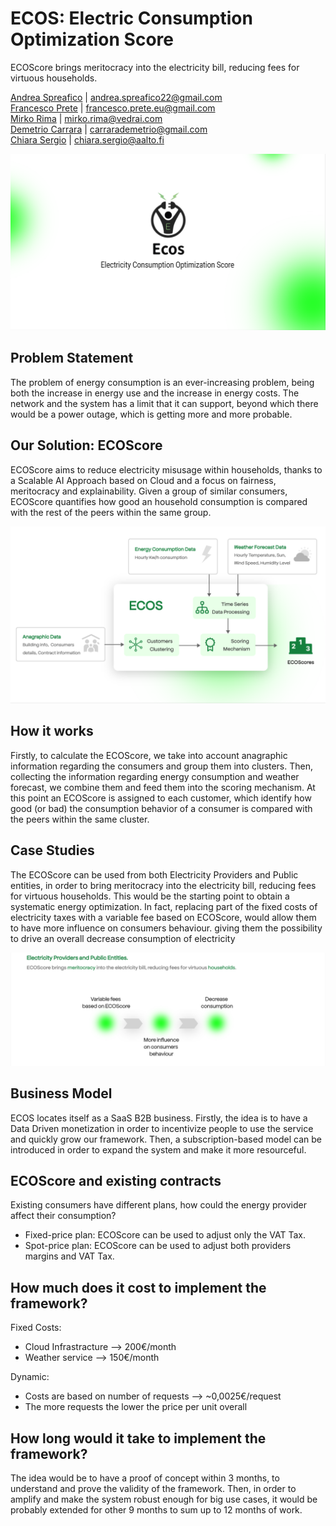 # ECOS: Electric Consumption Optimization Score
ECOScore brings meritocracy into the electricity bill, reducing fees for virtuous households.

[Andrea Spreafico](https://www.linkedin.com/in/sprea22/) | andrea.spreafico22@gmail.com \
[Francesco Prete](https://www.linkedin.com/in/fprete/) | francesco.prete.eu@gmail.com \
[Mirko Rima](https://www.linkedin.com/in/mirko-rima-b3b141172/) | mirko.rima@vedrai.com \
[Demetrio Carrara](https://www.linkedin.com/in/demetrio-carrara-051ab6122/) | carrarademetrio@gmail.com \
[Chiara Sergio](https://www.linkedin.com/in/chiara-sergio-/) | chiara.sergio@aalto.fi 

![Cover Image](https://github.com/Sprea22/ECOS_Junction2022/blob/main/Pics/Cover.PNG)

## Problem Statement
The problem of energy consumption is an ever-increasing problem, being both the increase in energy use and the increase in energy costs. The network and the system has a limit that it can support, beyond which there would be a power outage, which is getting more and more probable.

## Our Solution: ECOScore
ECOScore aims to reduce electricity misusage within households, thanks to a Scalable AI Approach based on Cloud and a focus on fairness, meritocracy and explainability.
Given a group of similar consumers, ECOScore quantifies how good an household consumption is compared with the rest of the peers within the same group.

![Cover Image](https://github.com/Sprea22/ECOS_Junction2022/blob/main/Pics/ECOS.PNG)

## How it works
Firstly, to calculate the ECOScore, we take into account anagraphic information regarding the consumers and group them into clusters. 
Then, collecting the information regarding energy consumption and weather forecast, we combine them and feed them into the scoring mechanism.
At this point an ECOScore is assigned to each customer, which identify how good (or bad) the consumption behavior of a consumer is compared with the peers within the same cluster.

## Case Studies
The ECOScore can be used from both Electricity Providers and Public entities, in order to bring meritocracy into the electricity bill, reducing fees for virtuous households.
This would be the starting point to obtain a systematic energy optimization.
In fact, replacing part of the fixed costs of electricity taxes with a variable fee based on ECOScore, would allow them to have more influence on consumers behaviour. giving them the possibility to drive an overall decrease consumption of electricity 

![Cover Image](https://github.com/Sprea22/ECOS_Junction2022/blob/main/Pics/CaseStudies.PNG)

## Business Model
ECOS locates itself as a SaaS B2B business.
Firstly, the idea is to have a Data Driven monetization in order to incentivize people to use the service and quickly grow our framework.
Then, a subscription-based model can be introduced in order to expand the system and make it more resourceful.

## ECOScore and existing contracts
Existing consumers have different plans, how could the energy provider affect their consumption?
-	Fixed-price plan: ECOScore can be used to adjust only the VAT Tax.
-	Spot-price plan: ECOScore can be used to adjust both providers margins and VAT Tax.

## How much does it cost to implement the framework?
Fixed Costs:
-	Cloud Infrastracture —> 200€/month
-	Weather service —> 150€/month

Dynamic:
-	Costs are based on number of requests —> ~0,0025€/request
-	The more requests the lower the price per unit overall 

## How long would it take to implement the framework?
The idea would be to have a proof of concept within 3 months, to understand and prove the validity of the framework. Then, in order to amplify and make the system robust enough for big use cases, it would be probably extended for other 9 months to sum up to 12 months of work.

